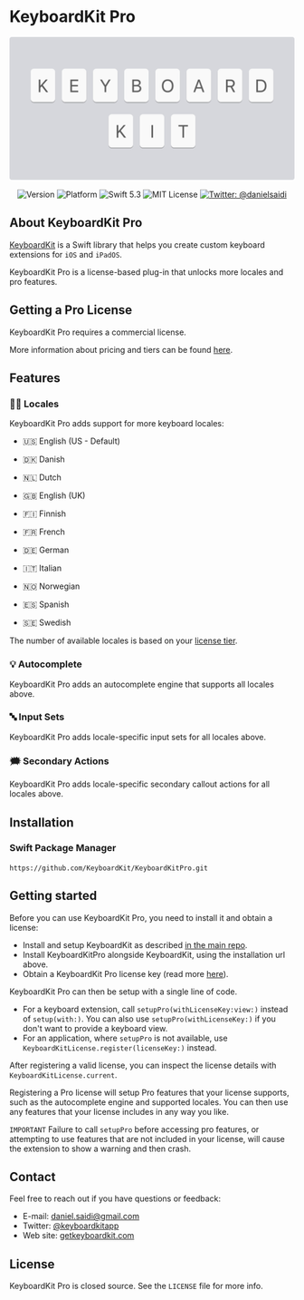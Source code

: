 # KeyboardKit Pro

<p align="center">
    <img src ="Resources/Logo.png" width=600 />
</p>

<p align="center">
    <img src="https://img.shields.io/github/v/release/KeyboardKit/KeyboardKit?color=%2300550&sort=semver" alt="Version" />
    <img src="https://img.shields.io/cocoapods/p/KeyboardKit.svg?style=flat" alt="Platform" />
    <img src="https://img.shields.io/badge/Swift-5.3-orange.svg" alt="Swift 5.3" />
    <img src="https://img.shields.io/github/license/KeyboardKit/KeyboardKit" alt="MIT License" />
    <a href="https://twitter.com/danielsaidi">
        <img src="https://img.shields.io/badge/contact-@danielsaidi-blue.svg?style=flat" alt="Twitter: @danielsaidi" />
    </a>
</p>


## About KeyboardKit Pro

[KeyboardKit][KeyboardKit] is a Swift library that helps you create custom keyboard extensions for `iOS` and `iPadOS`.  

KeyboardKit Pro is a license-based plug-in that unlocks more locales and pro features.


## Getting a Pro License

KeyboardKit Pro requires a commercial license.

More information about pricing and tiers can be found [here][Licenses].


## Features

### 🏳️‍🌈 Locales

KeyboardKit Pro adds support for more keyboard locales:

* 🇺🇸 English (US - Default)

* 🇩🇰 Danish
* 🇳🇱 Dutch
* 🇬🇧 English (UK)
* 🇫🇮 Finnish
* 🇫🇷 French
* 🇩🇪 German
* 🇮🇹 Italian
* 🇳🇴 Norwegian
* 🇪🇸 Spanish
* 🇸🇪 Swedish

The number of available locales is based on your [license tier][Licenses].

### 💡 Autocomplete

KeyboardKit Pro adds an autocomplete engine that supports all locales above.

### 🔤 Input Sets

KeyboardKit Pro adds locale-specific input sets for all locales above.

### 🗯 Secondary Actions

KeyboardKit Pro adds locale-specific secondary callout actions for all locales above.


## Installation

### Swift Package Manager

```
https://github.com/KeyboardKit/KeyboardKitPro.git
```


## Getting started

Before you can use KeyboardKit Pro, you need to install it and obtain a license:

* Install and setup KeyboardKit as described [in the main repo][KeyboardKit].
* Install KeyboardKitPro alongside KeyboardKit, using the installation url above.
* Obtain a KeyboardKit Pro license key (read more [here][Licenses]).

KeyboardKit Pro can then be setup with a single line of code.

* For a keyboard extension, call `setupPro(withLicenseKey:view:)` instead of `setup(with:)`. You can also use `setupPro(withLicenseKey:)` if you don't want to provide a keyboard view.
* For an application, where `setupPro` is not available, use `KeyboardKitLicense.register(licenseKey:)` instead.

After registering a valid license, you can inspect the license details with `KeyboardKitLicense.current`.

Registering a Pro license will setup Pro features that your license supports, such as the autocomplete engine and supported locales. You can then use any features that your license includes in any way you like.

`IMPORTANT` Failure to call `setupPro` before accessing pro features, or attempting to use features that are not included in your license, will cause the extension to show a warning and then crash.


## Contact

Feel free to reach out if you have questions or feedback:

* E-mail: [daniel.saidi@gmail.com][Email]
* Twitter: [@keyboardkitapp][Twitter]
* Web site: [getkeyboardkit.com][Website]


## License

KeyboardKit Pro is closed source. See the `LICENSE` file for more info.



[KeyboardKit]: https://github.com/KeyboardKit/KeyboardKit
[Installation]: https://github.com/KeyboardKit/KeyboardKit/blob/master/readmes/Installation.md

[Email]: mailto:daniel.saidi@gmail.com
[Twitter]: http://www.twitter.com/keyboardkitapp
[Website]: https://getkeyboardkit.com
[Licenses]: https://getkeyboardkit.com/pro
